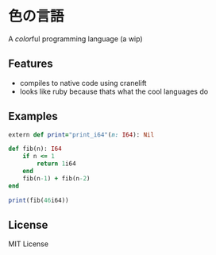 # 色の言語

A *color*ful programming language (a wip)

## Features

 * compiles to native code using cranelift
 * looks like ruby because thats what the cool languages do

## Examples

```ruby
extern def print="print_i64"(n: I64): Nil

def fib(n): I64
    if n <= 1
        return 1i64
    end
    fib(n-1) + fib(n-2)
end

print(fib(46i64))
```

## License

MIT License